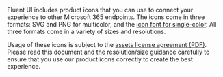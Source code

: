 Fluent UI includes product icons that you can use to connect your experience to other Microsoft 365 endpoints. The icons come in three formats: SVG and PNG for multicolor, and the [icon font for single-color](#/styles/web/icons#available-icons). All three formats come in a variety of sizes and resolutions.

Usage of these icons is subject to the [assets license agreement (PDF)](https://aka.ms/fluentui-assets-license). Please read this document and the resolution/size guidance carefully to ensure that you use our product icons correctly to create the best experience.
